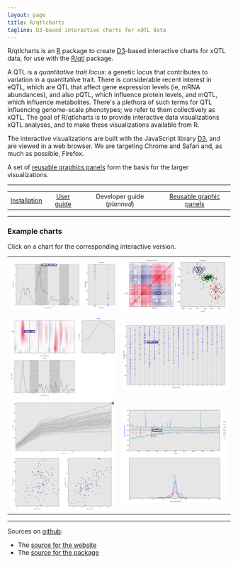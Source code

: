 ```yaml
---
layout: page
title: R/qtlcharts
tagline: D3-based interactive charts for xQTL data
---
```


R/qtlcharts is an [R](http://www.r-project.org) package to create
[D3](http://d3js.org)-based interactive charts for xQTL data, for use
with the [R/qtl](http://www.rqtl.org) package.

A QTL is a _quantitative trait locus_: a genetic locus that
contributes to variation in a quantitative trait. There is
considerable recent interest in eQTL, which are QTL that affect gene
expression levels (ie, mRNA abundances), and also pQTL, which
influence protein levels, and mQTL, which influence
metabolites. There's a plethora of such terms for QTL influencing
genome-scale phenotypes; we refer to them collectively as xQTL. The
goal of R/qtlcharts is to provide interactive data visualizations xQTL
analyses, and to make these visualizations available from R.

The interactive visualizations are built with the JavaScript library
[D3](http://d3js.org), and are viewed in a web browser. We are
targeting Chrome and Safari and, as much as possible, Firefox.

A set of [reusable graphics panels](pages/panels.html) form the basis
for the larger visualizations.

---

|                                         |                               |                                      |                                              |
| :-------------------------------------: | :---------------------------: | :----------------------------------: | :------------------------------------------: |
| [Installation](pages/installation.html) | [User guide](pages/user.html) | Developer guide (<em>planned</em>)   | [Reusable graphic panels](pages/panels.html) |

---

### Example charts

Click on a chart for the corresponding interactive version.

<link href="assets/css/image_table.css" rel="stylesheet" />

|                                                                                                                   |                                                                                                       |
| :---------------------------------------------------------------------------------------------------------------: | :---------------------------------------------------------------------------------------------------: |
| [![iplotScanone example](assets/pics/charts/iplotScanone.png)](assets/chartexamples/iplotScanone_example.html)    | [![iplotCorr example](assets/pics/charts/iplotCorr.png)](assets/chartexamples/iplotCorr_example.html) |
| [![iplotMScanone example](assets/pics/charts/iplotMScanone.png)](assets/chartexamples/iplotMScanone_example.html) | [![iplotMap example](assets/pics/charts/iplotMap.png)](assets/chartexamples/iplotMap_example.html)    |
| [![iplotCurves example](assets/pics/charts/iplotCurves.png)](assets/chartexamples/iplotCurves_example.html)       | [![iboxplot example](assets/pics/charts/iboxplot.png)](assets/chartexamples/iboxplot_example.html)    |


---

Sources on [github](http://github.com):
- The [source for the website](https://github.com/kbroman/qtlcharts/tree/gh-pages)
- The [source for the package](https://github.com/kbroman/qtlcharts/tree/master)

